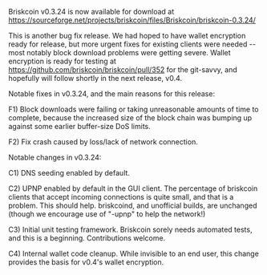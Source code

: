 Briskcoin v0.3.24 is now available for download at
https://sourceforge.net/projects/briskcoin/files/Briskcoin/briskcoin-0.3.24/

This is another bug fix release.  We had hoped to have wallet encryption ready for release, but more urgent fixes for existing clients were needed -- most notably block download problems were getting severe.  Wallet encryption is ready for testing at https://github.com/briskcoin/briskcoin/pull/352 for the git-savvy, and hopefully will follow shortly in the next release, v0.4.

Notable fixes in v0.3.24, and the main reasons for this release:

F1) Block downloads were failing or taking unreasonable amounts of time to complete, because the increased size of the block chain was bumping up against some earlier buffer-size DoS limits.

F2) Fix crash caused by loss/lack of network connection.

Notable changes in v0.3.24:

C1) DNS seeding enabled by default.

C2) UPNP enabled by default in the GUI client.  The percentage of briskcoin clients that accept incoming connections is quite small, and that is a problem.  This should help.  briskcoind, and unofficial builds, are unchanged (though we encourage use of "-upnp" to help the network!)

C3) Initial unit testing framework.  Briskcoin sorely needs automated tests, and this is a beginning.  Contributions welcome.

C4) Internal wallet code cleanup.  While invisible to an end user, this change provides the basis for v0.4's wallet encryption.
